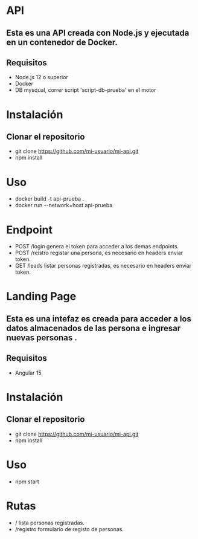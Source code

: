
# API
## Esta es una API creada con Node.js y ejecutada en un contenedor de Docker.

## Requisitos
- Node.js 12 o superior
- Docker
- DB mysqual, correr script 'script-db-prueba' en el motor

# Instalación
 ## Clonar el repositorio
- git clone https://github.com/mi-usuario/mi-api.git
- npm install
# Uso
- docker build -t api-prueba .
- docker run --network=host api-prueba

# Endpoint
- POST /login
    genera el token para acceder a los demas endpoints.
- POST /reistro
    registar una persona, es necesario en headers enviar token.
- GET /leads
    listar personas registradas, es necesario en headers enviar token.
# Landing Page

## Esta es una intefaz es creada para acceder a los datos almacenados de las persona e ingresar nuevas personas .

## Requisitos
- Angular 15

# Instalación
 ## Clonar el repositorio
- git clone https://github.com/mi-usuario/mi-api.git
- npm install
# Uso
- npm start

# Rutas
-  /
    lista personas registradas.
- /registro
    formulario de registo de personas.